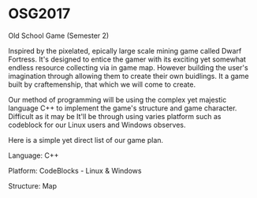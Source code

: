 # OSG2017
Old School Game (Semester 2)

Inspired by the pixelated, epically large scale mining game called Dwarf Fortress. It's designed to entice the gamer with its exciting yet somewhat endless resource collecting via in game map. However building the user's imagination through allowing them to create their own buidlings. It a game built by craftemenship, that which we will come to create.

Our method of programming will be using the complex yet majestic language C++ to implement the game's structure and game character. Difficult as it may be It'll  be through using varies platform such as codeblock for our Linux users and Windows observes. 

Here is a simple yet direct list of our game plan.

Language: C++

Platform: CodeBlocks - Linux & Windows

Structure: Map








